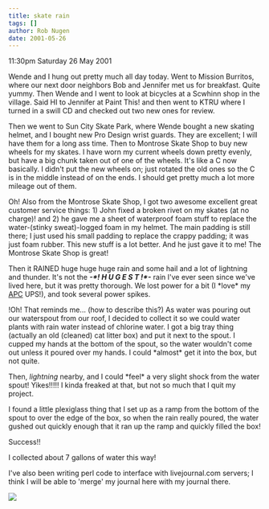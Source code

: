 ```yaml
---
title: skate rain
tags: []
author: Rob Nugen
date: 2001-05-26
---
```


<p class=date>11:30pm Saturday 26 May 2001</p>

<p>Wende and I hung out pretty much all day today. 
Went to Mission Burritos, where our next door
neighbors Bob and Jennifer met us for breakfast. 
Quite yummy.  Then Wende and I went to look at
bicycles at a Scwhinn shop in the village.  Said HI to
Jennifer at Paint This! and then went to KTRU where I
turned in a swill CD and checked out two new ones for
review.</p>

<p>Then we went to Sun City Skate Park, where Wende
bought a new skating helmet, and I bought new Pro
Design wrist guards.  They are excellent; I will have
them for a long ass time.  Then to Montrose Skate Shop
to buy new wheels for my skates.  I have worn my
current wheels down pretty evenly, but have a big
chunk taken out of one of the wheels.  It's like a C
now basically.  I didn't put the new wheels on; just
rotated the old ones so the C is in the middle instead
of on the ends.  I should get pretty much a lot more
mileage out of them.</p>

<p>Oh!  Also from the Montrose Skate Shop, I got two
awesome excellent great customer service things:  1)
John fixed a broken rivet on my skates (at no charge)!
and 2) he gave me a sheet of waterproof foam stuff to
replace the water-(stinky sweat)-logged foam in my
helmet.  The main padding is still there; I just used
his small padding to replace the crappy padding; it
was just foam rubber.  This new stuff is a lot better.
 And he just gave it to me!  The Montrose Skate Shop
is great!</p>

<p>Then it RAINED huge huge huge rain and some hail
and a lot of lightning and thunder.  It's not the
<em><b>-*! H U G E S T !*-</b></em> rain I've ever
seen since we've lived here, but it was pretty
thorough.  We lost power for a bit (I *love* my <a
href="http://www.apcc.com">APC</a> UPS!), and took
several power spikes.</p>

<p>!Oh!  That reminds me...  (how to describe this?) 
As water was pouring out our waterspout from our roof,
I decided to collect it so we could water plants with
rain water instead of chlorine water.  I got a big
tray thing (actually an old (cleaned) cat litter box)
and put it next to the spout.  I cupped my hands at
the bottom of the spout, so the water wouldn't come
out unless it poured over my hands.  I could *almost*
get it into the box, but not quite.</p>

<p>Then, <em>lightning</em> nearby, and I could *feel*
a very slight shock from the water spout!  Yikes!!!!! 
I kinda freaked at that, but not so much that I quit
my project.</p>

<p>I found a little plexiglass thing that I set up as
a ramp from the bottom of the spout to over the edge
of the box, so when the rain really poured, the water
gushed out quickly enough that it ran up the ramp and
quickly filled the box!</p>

<p>Success!!</p>

<p>I collected about 7 gallons of water this way!</p>

<p>I've also been writing perl code to interface with
livejournal.com servers; I think I will be able to
'merge' my journal here with my journal there.</p>

<p><img src="/images/rob/wL-ROB.gif"/></p>

